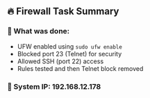 ## 🔥 Firewall Task Summary

### 🔹 What was done:
- UFW enabled using `sudo ufw enable`
- Blocked port 23 (Telnet) for security
- Allowed SSH (port 22) access
- Rules tested and then Telnet block removed

### 🔹 System IP: 192.168.12.178
